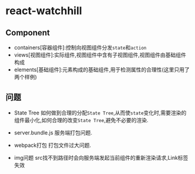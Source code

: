 # react-watchhill

## Component

- containers[容器组件]:控制向视图组件分发`state`和`action`
- views[视图组件]:实际组件,视图组件中含有子视图组件,视图组件由基础组件构成
- elements[基础组件]:元素构成的基础组件,用于检测属性的合理性(这里只用了两个样例)

## 问题
- State Tree
如何做到合理的分配`State Tree`,从而使`state`变化时,需要渲染的组件最小化,如何合理的改变`State Tree`,避免不必要的渲染.

- server.bundle.js
服务端打包问题.

- webpack打包
打包文件过大问题.

- img问题
src找不到路径时会向服务端发起当前组件的重新渲染请求,Link标签失效
